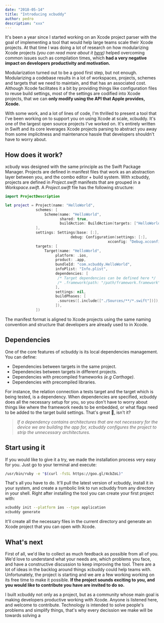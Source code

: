 ```yaml
---
date: "2018-05-14"
title: "Introducing xcbuddy"
author: pedro
description: "xxx"
---
```


It's been a year since I started working on an Xcode project parser with the goal of implementing a tool that would help large teams scale their Xcode projects. At that time I was doing a lot of research on how modularizing Xcode projects _(you can read more about it [here](https://github.com/pepibumur/microfeatures-guidelines))_ helped overcoming common issues such as compilation times, which **had a very negative impact on developers productivity and motivation.**

Modularization turned out to be a good first step, but not enough. Modularizing a codebase results in a lot of workspaces, projects, schemes and targets that we need to maintain, and that has an associated cost. Although Xcode facilitates it a bit by providing things like configuration files to reuse build settings, most of the settings are codified into Xcode projects, that we can **only modify using the API that Apple provides, Xcode.**

With some work, and a lot of lines of code, I'm thrilled to present a tool that I've been working on to support you on using Xcode at scale, xcbuddy. It's one of the largest open source projects I've worked on. It's entirely written in Swift and its core leverages Xcode projects parsing to abstract you away from some implicitness and maintenance hassle that developers shouldn't have to worry about.

## How does it work?

xcbudy was designed with the same principle as the Swift Package Manager. Projects are defined in manifest files that work as an abstraction layer between you, and the combo editor + build system. With xcbuddy, projects are defined in _Project.swift_ manifests that are grouped in a _Workspace.swift_. A _Project.swift_ file has the following structure:

```swift
import ProjectDescription

let project = Project(name: "HelloWorld",
              schemes: [
                  Scheme(name: "HelloWorld",
                         shared: true,
                         buildAction: BuildAction(targets: ["HelloWorld"])),
              ],
              settings: Settings(base: [:],
                              debug: Configuration(settings: [:],
                                               xcconfig: "Debug.xcconfig")),
              targets: [
                  Target(name: "HelloWorld",
                       platform: .ios,
                       product: .app,
                       bundleId: "com.xcbuddy.HelloWorld",
                       infoPlist: "Info.plist",
                       dependencies: [
                        /* Target dependencies can be defined here */
                        /* .framework(path: "/path/framework.framework") */
                       ],
                       settings: nil,
                       buildPhases: [
                        .sources([.include(["./Sources/**/*.swift"])]),
                       ]),
              ])
```

The manifest format is aligned to Xcode projects using the same naming convention and structure that developers are already used to in Xcode.

## Dependencies

One of the core features of xcbuddy is its local dependencies management. You can define:

* Dependencies between targets in the same project.
* Dependencies between targets in different projects.
* Dependencies with precompiled frameworks _(e.g Carthage)_.
* Dependencies with precompiled libraries.

For instance, the relation connection a tests target and the target which is being tested, is a dependency. When dependencies are specified, xcbuddy does all the necessary setup for you, so you don't have to worry about things like where the framework needs to be embedded, or what flags need to be added to the target build settings. That's great 🎉, isn't it?

> _If a dependency contains architectures that are not necessary for the device we are building the app for, xcbuddy configures the project to strip the unnecessary architectures._

## Start using it

If you would like to give it a try, we made the installation process very easy for you. Just go to your terminal and execute:

```bash
/usr/bin/ruby -e "$(curl -fsSL https://goo.gl/4cbZoL)"
```

That's all you have to do. It'll pull the latest version of xcbuddy, install it in your system, and create a symbolic link to run xcbuddy from any directory in your shell. Right after installing the tool you can create your first project with:

```bash
xcbuddy init --platform ios --type application
xcbuddy generate
```

It'll create all the necessary files in the current directory and generate an Xcode project that you can open with Xcode.

## What's next

First of all, we'd like to collect as much feedback as possible from all of you. We'd love to understand what your needs are, which problems you face, and have a constructive discussion to keep improving the tool. There are a lot of ideas in the backlog around things xcbuddy could help teams with. Unfortunately, the project is starting and we are a few working working on its free time to make it possible. **If the project sounds exciting to you, and you would like to contribute you have are invited to do so.**

I built xcbuddy not only as a project, but as a community whose main goal is making developers productive working with Xcode. Anyone is listened here, and welcome to contribute. Technology is intended to solve people's problems and simplify things, that's why every decission we make will be towards solving a
